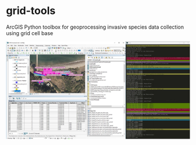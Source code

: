 # grid-tools
ArcGIS Python toolbox for geoprocessing invasive species data collection using grid cell base

![Grid tools screenshot](https://github.com/rrudolph/grid-tools/blob/master/grid_tools_screenshot.JPG "Screenshot")
